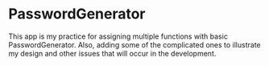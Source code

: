 # PasswordGenerator
This app is my practice for assigning multiple functions with basic PasswordGenerator. Also, adding some of the complicated ones to illustrate my design and other issues that will occur in the development.
